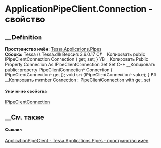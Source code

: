 # ApplicationPipeClient.Connection - свойство
##  __Definition
 **Пространство имён:**
[Tessa.Applications.Pipes](N_Tessa_Applications_Pipes.htm)  
 **Сборка:** Tessa (в Tessa.dll) Версия: 3.6.0.17
C# __Копировать
     public IPipeClientConnection Connection { get; set; }
VB __Копировать
     Public Property Connection As IPipeClientConnection
    	Get
    	Set
C++ __Копировать
     public:
    property IPipeClientConnection^ Connection {
    	IPipeClientConnection^ get ();
    	void set (IPipeClientConnection^ value);
    }
F# __Копировать
     member Connection : IPipeClientConnection with get, set
#### Значение свойства
[IPipeClientConnection](T_Tessa_Platform_Pipes_IPipeClientConnection.htm)
##  __См. также
#### Ссылки
[ApplicationPipeClient -
](T_Tessa_Applications_Pipes_ApplicationPipeClient.htm)
[Tessa.Applications.Pipes - пространство имён](N_Tessa_Applications_Pipes.htm)
